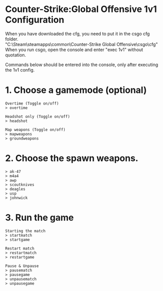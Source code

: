 # Counter-Strike:Global Offensive 1v1 Configuration
When you have downloaded the cfg, you need to put it in the csgo cfg folder.  
"C:\Steam\steamapps\common\Counter-Strike Global Offensive\csgo\cfg"  
When you run csgo, open the console and enter "exec 1v1" without quotation.  

Commands below should be entered into the console, only after executing the 1v1 config.
# 1. Choose a gamemode (optional)
```
Overtime (Toggle on/off)
> overtime

Headshot only (Toggle on/off)
> headshot

Map weapons (Toggle on/off)
> mapweapons
> groundweapons
```

# 2. Choose the spawn weapons.
```
> ak-47
> m4a4
> awp
> scoutknives
> deagles
> usp
> johnwick
```

# 3. Run the game
```
Starting the match
> startmatch
> startgame

Restart match
> restartmatch
> restartgame

Pause & Unpause
> pausematch
> pausegame
> unpausematch
> unpausegame
```
